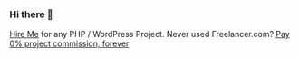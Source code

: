 ### Hi there 👋
<!--
I'm a Full-Stack Web Developer, [Visit My Freelancer Profile](https://www.freelancer.com/u/sumonst21) 
-->

<!--
**sumonst21/sumonst21** is a ✨ _special_ ✨ repository because its `README.md` (this file) appears on your GitHub profile.

Here are some ideas to get you started:

- 🔭 I’m currently working on ...
- 🌱 I’m currently learning ...
- 👯 I’m looking to collaborate on ...
- 🤔 I’m looking for help with ...
- 💬 Ask me about ...
- 📫 How to reach me: ...
- 😄 Pronouns: ...
- ⚡ Fun fact: ...
-->
<!--
![Metrics](https://metrics.lecoq.io/sumonst21?template=classic&base.metadata=0&isocalendar=1&languages=1&introduction=1&stars=1&gists=1&lines=1&code=1&isocalendar.duration=half-year&languages.limit=8&languages.sections=most-used&languages.colors=github&languages.threshold=0%25&languages.indepth=false&languages.categories=markup%2C%20programming&languages.recent.categories=markup%2C%20programming&languages.recent.load=300&languages.recent.days=14&introduction.title=true&stars.limit=4&code.lines=12&code.load=100&code.visibility=public&config.timezone=Asia%2FDhaka)

![Metrics](https://metrics.lecoq.io/sumonst21?template=classic&repositories.forks=false&isocalendar=1&languages=1&gists=1&lines=1&isocalendar.duration=half-year&languages.limit=8&languages.sections=most-used&languages.colors=github&languages.threshold=0%25&languages.indepth=false&languages.categories=markup%2C%20programming&languages.recent.categories=markup%2C%20programming&languages.recent.load=300&languages.recent.days=14&config.timezone=Asia%2FDhaka) 
-->

<!--
[![Sumon's GitHub stats](https://github-readme-stats.vercel.app/api?username=sumonst21&count_private=true&include_all_commits=true&show_icons=true)](#)
[![Top Langs](https://github-readme-stats.vercel.app/api/top-langs/?username=sumonst21&layout=compact&hide=tsql&langs_count=8)](#)
---
-->

[Hire Me](https://www.freelancer.com/u/sumonst21) for any PHP / WordPress Project. Never used Freelancer.com? [Pay 0% project commission, forever](https://www.freelancer.com/hireme/sumonst21)


